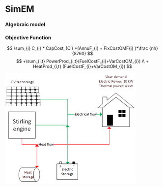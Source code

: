 # SimEM
### Algebraic model
### Objective Function

$$ \sum_{i} C_{i} * CapCost_{Ci} *(AnnuF_{i} + FixCostOMF{i} )*\frac {nh}{8760} $$
$$ +\sum_{i,t} PowerProd_{i,t}(FuelCostF_{i}+VarCostOM_{i}) \\ + HeatProd_{i,t} (FuelCostF_{i}+VarCostOM_{i}) $$

![Alt text](image.png)